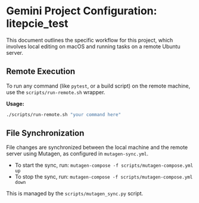 
# Gemini Project Configuration: litepcie_test

This document outlines the specific workflow for this project, which involves local editing on macOS and running tasks on a remote Ubuntu server.

## Remote Execution

To run any command (like `pytest`, or a build script) on the remote machine, use the `scripts/run-remote.sh` wrapper.

**Usage:**

```bash
./scripts/run-remote.sh "your command here"
```

## File Synchronization

File changes are synchronized between the local machine and the remote server using Mutagen, as configured in `mutagen-sync.yml`.

- To start the sync, run: `mutagen-compose -f scripts/mutagen-compose.yml up`
- To stop the sync, run: `mutagen-compose -f scripts/mutagen-compose.yml down`

This is managed by the `scripts/mutagen_sync.py` script.
